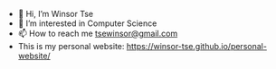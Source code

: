 - 👋 Hi, I’m Winsor Tse
- 👀 I’m interested in Computer Science
- 📫 How to reach me tsewinsor@gmail.com
- This is my personal website: https://winsor-tse.github.io/personal-website/

